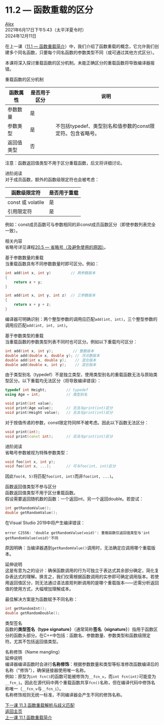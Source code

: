 11.2 — 函数重载的区分
=========================================

[*Alex*](https://www.learncpp.com/author/Alex/ "查看 Alex 的所有文章")  
2021年6月17日下午5:43（太平洋夏令时）  
2024年12月11日  

在上一课（[11.1 — 函数重载简介](Chapter-11/lesson11.1-introduction-to-function-overloading.md)）中，我们介绍了函数重载的概念，它允许我们创建多个同名函数，只要每个同名函数的参数类型不同（或可通过其他方式区分）。

本课将深入探讨重载函数的区分机制。未能正确区分的重载函数将导致编译器报错。

重载函数的区分机制

| 函数属性         | 是否用于区分 | 说明                                   |
|------------------|--------------|----------------------------------------|
| 参数数量         | 是           |                                        |
| 参数类型         | 是           | 不包括typedef、类型别名和值参数的const限定符。包含省略号。 |
| 返回值类型       | 否           |                                        |

注意：函数返回值类型不用于区分重载函数，后文将详细讨论。

进阶阅读  
对于成员函数，额外的函数级限定符也会被考虑：  

| 函数级限定符      | 是否用于重载 |
|-------------------|--------------|
| const 或 volatile | 是           |
| 引用限定符        | 是           |

例如：const成员函数可与参数相同的非const成员函数区分（即使参数列表完全一致）。

相关内容  
省略号详见课程[20.5 — 省略号（及避免使用的原因）](Chapter-20/lesson20.5-ellipsis-and-why-to-avoid-them.md)。

基于参数数量的重载  
当重载函数具有不同参数数量时即可区分。例如：  
```cpp
int add(int x, int y)         // 两参数版本
{
    return x + y;
}

int add(int x, int y, int z)  // 三参数版本
{
    return x + y + z;
}
```
编译器可明确识别：两个整型参数的调用应匹配`add(int, int)`，三个整型参数的调用应匹配`add(int, int, int)`。

基于参数类型的重载  
当重载函数的参数类型列表不同时也可区分。例如以下重载均可区分：  
```cpp
int add(int x, int y);         // 整数版本
double add(double x, double y); // 浮点数版本
double add(int x, double y);    // 混合版本
double add(double x, int y);    // 混合版本
```
由于类型别名（typedef）不是独立类型，使用类型别名的重载函数无法与原始类型区分。以下重载均无法区分（将导致编译错误）：
```cpp
typedef int Height;         // typedef
using Age = int;            // 类型别名

void print(int value);
void print(Age value);      // 无法与print(int)区分
void print(Height value);   // 无法与print(int)区分
```
对于按值传递的参数，const限定符同样不被考虑。因此以下函数无法区分：
```cpp
void print(int);
void print(const int);      // 无法与print(int)区分
```

进阶阅读  
省略号参数被视为特殊参数类型：
```cpp
void foo(int x, int y);
void foo(int x, ...);       // 可与foo(int, int)区分
```
因此`foo(4, 5)`将匹配`foo(int, int)`而非`foo(int, ...)`。

函数返回值类型不参与区分  
函数返回值类型不用于区分重载函数。  
假设需要返回随机数的函数：一个返回int，另一个返回double。若尝试：
```cpp
int getRandomValue();
double getRandomValue();
```
在Visual Studio 2019中将产生编译错误：
```
error C2556: 'double getRandomValue(void)': 重载函数仅返回值类型与'int getRandomValue(void)'不同
```
原因明确：当编译器遇到`getRandomValue()`调用时，无法确定应调用哪个重载版本。

延伸说明  
这是有意为之的设计：确保函数调用的行为可独立于表达式其余部分确定，简化复杂表达式的理解。换言之，我们仅需根据函数调用的实参即可确定调用版本。若使用返回值区分，则无法通过语法直观判断调用的是哪个重载版本——还需分析返回值的使用方式，大幅增加理解成本。

最佳解决方案是为函数赋予不同名称：
```cpp
int getRandomInt();
double getRandomDouble();
```

类型签名  
函数的**类型签名（type signature）**（通常简称**签名（signature）**）指用于函数区分的函数头部分。在C++中包括：函数名、参数数量、参数类型和函数级限定符。尤其不包括返回值类型。

名称修饰（Name mangling）  
延伸说明  
编译器编译函数时会进行**名称修饰**：根据参数数量和类型等标准修改函数编译后的名称（"修饰"），确保链接器使用唯一名称。  
例如：原型为`int fcn()`的函数可能被修饰为`__fcn_v`，而`int fcn(int)`可能变为`__fcn_i`。因此在源代码中两个重载函数共享`fcn()`名称，但在编译代码中修饰名称唯一（`__fcn_v`与`__fcn_i`）。  
名称修饰规则无统一标准，不同编译器会产生不同的修饰名称。

[下一课 11.3 函数重载解析与歧义匹配](Chapter-11/lesson11.3-function-overload-resolution-and-ambiguous-matches.md)  
[返回主页](/)  
[上一课 11.1 函数重载简介](Chapter-11/lesson11.1-introduction-to-function-overloading.md)